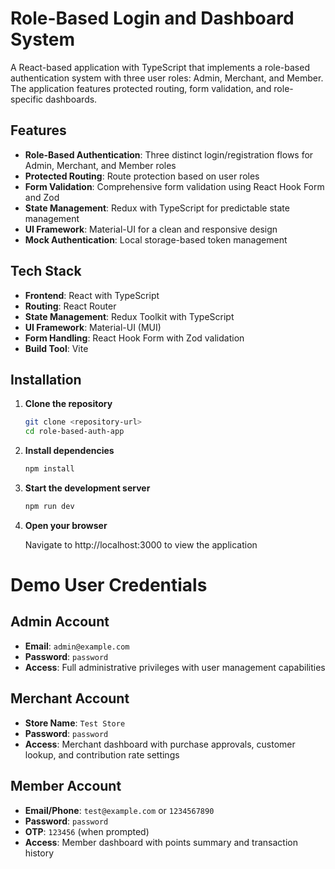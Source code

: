 # Role-Based Login and Dashboard System

A React-based application with TypeScript that implements a role-based authentication system with three user roles:
Admin, Merchant, and Member. The application features protected routing, form validation, and role-specific dashboards.

## Features

- **Role-Based Authentication**: Three distinct login/registration flows for Admin, Merchant, and Member roles
- **Protected Routing**: Route protection based on user roles
- **Form Validation**: Comprehensive form validation using React Hook Form and Zod
- **State Management**: Redux with TypeScript for predictable state management
- **UI Framework**: Material-UI for a clean and responsive design
- **Mock Authentication**: Local storage-based token management

## Tech Stack

- **Frontend**: React with TypeScript
- **Routing**: React Router
- **State Management**: Redux Toolkit with TypeScript
- **UI Framework**: Material-UI (MUI)
- **Form Handling**: React Hook Form with Zod validation
- **Build Tool**: Vite

## Installation

1. **Clone the repository**
   ```bash
   git clone <repository-url>
   cd role-based-auth-app
   ```

2. **Install dependencies**
   ```bash
   npm install
   ```
3. **Start the development server**
   ```bash
   npm run dev
   ```
4. **Open your browser**

   Navigate to http://localhost:3000 to view the application

# Demo User Credentials

## Admin Account

- **Email**: `admin@example.com`
- **Password**: `password`
- **Access**: Full administrative privileges with user management capabilities

## Merchant Account

- **Store Name**: `Test Store`
- **Password**: `password`
- **Access**: Merchant dashboard with purchase approvals, customer lookup, and contribution rate settings

## Member Account

- **Email/Phone**: `test@example.com` or `1234567890`
- **Password**: `password`
- **OTP**: `123456` (when prompted)
- **Access**: Member dashboard with points summary and transaction history
